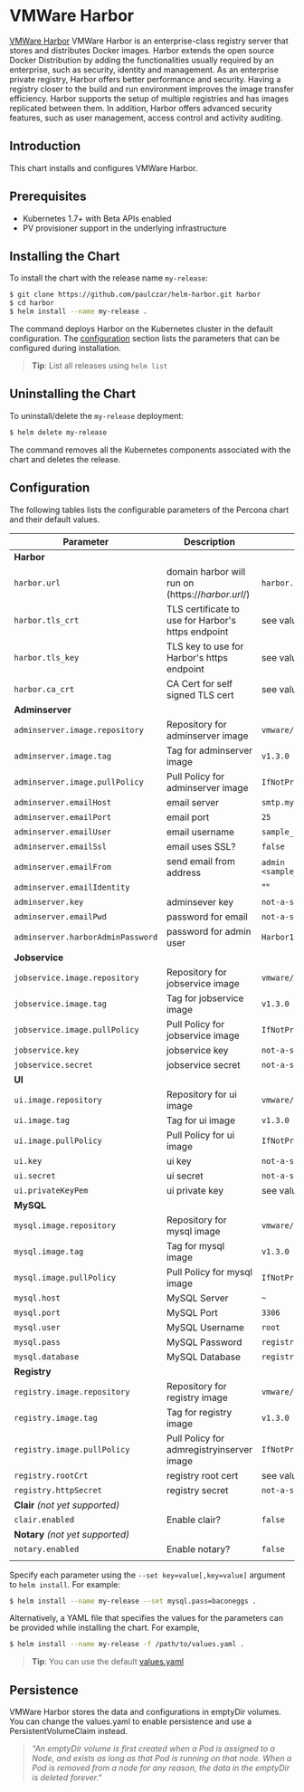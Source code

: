 # VMWare Harbor

[VMWare Harbor](http://vmware.github.io/harbor/) VMWare Harbor is an enterprise-class registry server that stores and distributes Docker images. Harbor extends the open source Docker Distribution by adding the functionalities usually required by an enterprise, such as security, identity and management. As an enterprise private registry, Harbor offers better performance and security. Having a registry closer to the build and run environment improves the image transfer efficiency. Harbor supports the setup of multiple registries and has images replicated between them. In addition, Harbor offers advanced security features, such as user management, access control and activity auditing.

## Introduction

This chart installs and configures VMWare Harbor.

## Prerequisites

- Kubernetes 1.7+ with Beta APIs enabled
- PV provisioner support in the underlying infrastructure

## Installing the Chart

To install the chart with the release name `my-release`:

```bash
$ git clone https://github.com/paulczar/helm-harbor.git harbor
$ cd harbor
$ helm install --name my-release .
```

The command deploys Harbor on the Kubernetes cluster in the default configuration. The [configuration](#configuration) section lists the parameters that can be configured during installation.

> **Tip**: List all releases using `helm list`

## Uninstalling the Chart

To uninstall/delete the `my-release` deployment:

```bash
$ helm delete my-release
```

The command removes all the Kubernetes components associated with the chart and deletes the release.

## Configuration

The following tables lists the configurable parameters of the Percona chart and their default values.

| Parameter                  | Description                        | Default                 |
| -----------------------    | ---------------------------------- | ----------------------- |
| **Harbor** |
| `harbor.url`               | domain harbor will run on (https://*harbor.url*/) |`harbor.192.168.99.100.xip.io`   |
| `harbor.tls_crt`               | TLS certificate to use for Harbor's https endpoint | see values.yaml |
| `harbor.tls_key`               | TLS key to use for Harbor's https endpoint | see values.yaml |
| `harbor.ca_crt`               | CA Cert for self signed TLS cert | see values.yaml |
| **Adminserver** |
| `adminserver.image.repository` | Repository for adminserver image | `vmware/harbor-adminserver` |
| `adminserver.image.tag` | Tag for adminserver image | `v1.3.0` |
| `adminserver.image.pullPolicy` | Pull Policy for adminserver image | `IfNotPresent` |
| `adminserver.emailHost` | email server | `smtp.mydomain.com` |
| `adminserver.emailPort` | email port | `25` |
| `adminserver.emailUser` | email username | `sample_admin@mydomain.com` |
| `adminserver.emailSsl` | email uses SSL? | `false` |
| `adminserver.emailFrom` | send email from address | `admin <sample_admin@mydomain.com>` |
| `adminserver.emailIdentity` | | "" |
| `adminserver.key` | adminsever key | `not-a-secure-key` |
| `adminserver.emailPwd` | password for email | `not-a-secure-password` |
| `adminserver.harborAdminPassword` | password for admin user | `Harbor12345` |
| **Jobservice** |
| `jobservice.image.repository` | Repository for jobservice image | `vmware/harbor-jobservice` |
| `jobservice.image.tag` | Tag for jobservice image | `v1.3.0` |
| `jobservice.image.pullPolicy` | Pull Policy for jobservice image | `IfNotPresent` |
| `jobservice.key` | jobservice key | `not-a-secure-key` |
| `jobservice.secret` | jobservice secret | `not-a-secure-secret` |
| **UI** |
| `ui.image.repository` | Repository for ui image | `vmware/harbor-ui` |
| `ui.image.tag` | Tag for ui image | `v1.3.0` |
| `ui.image.pullPolicy` | Pull Policy for ui image | `IfNotPresent` |
| `ui.key` | ui key | `not-a-secure-key` |
| `ui.secret` | ui secret | `not-a-secure-secret` |
| `ui.privateKeyPem` | ui private key | see values.yaml |
| **MySQL** |
| `mysql.image.repository` | Repository for mysql image | `vmware/harbor-mysql` |
| `mysql.image.tag` | Tag for mysql image | `v1.3.0` |
| `mysql.image.pullPolicy` | Pull Policy for mysql image | `IfNotPresent` |
| `mysql.host` | MySQL Server | `~` | 
| `mysql.port` | MySQL Port | `3306` |
| `mysql.user` | MySQL Username | `root` |
| `mysql.pass` | MySQL Password | `registry` |
| `mysql.database` | MySQL Database | `registry` |
| **Registry** |
| `registry.image.repository` | Repository for registry image | `vmware/harbor-registry` |
| `registry.image.tag` | Tag for registry image | `v1.3.0` |
| `registry.image.pullPolicy` | Pull Policy for admregistryinserver image | `IfNotPresent` |
| `registry.rootCrt` | registry root cert | see values.yaml |
| `registry.httpSecret` | registry secret | `not-a-secure-secret` |
| **Clair** _(not yet supported)_ |
| `clair.enabled` | Enable clair? | `false` |
| **Notary** _(not yet supported)_ |
| `notary.enabled` | Enable notary? | `false` |
| | | |


Specify each parameter using the `--set key=value[,key=value]` argument to `helm install`. For example:

```bash
$ helm install --name my-release --set mysql.pass=baconeggs .
```

Alternatively, a YAML file that specifies the values for the parameters can be provided while installing the chart. For example,

```bash
$ helm install --name my-release -f /path/to/values.yaml .
```

> **Tip**: You can use the default [values.yaml](values.yaml)

## Persistence

VMWare Harbor stores the data and configurations in emptyDir volumes. You can change the values.yaml to enable persistence and use a PersistentVolumeClaim instead.

> *"An emptyDir volume is first created when a Pod is assigned to a Node, and exists as long as that Pod is running on that node. When a Pod is removed from a node for any reason, the data in the emptyDir is deleted forever."*
